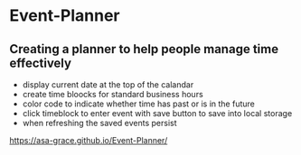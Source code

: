 # Event-Planner

## Creating a planner to help people manage time effectively

* display current date at the top of the calandar
* create time bloocks for standard business hours
* color code to indicate whether time has past or is in the future
* click timeblock to enter event with save button to save into local storage
* when refreshing the saved events persist


https://asa-grace.github.io/Event-Planner/
